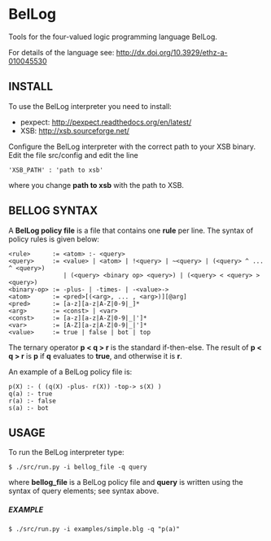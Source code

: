 # BelLog

Tools for the four-valued logic programming language BelLog.

For details of the language see: http://dx.doi.org/10.3929/ethz-a-010045530

## INSTALL

To use the BelLog interpreter you need to install:
- pexpect: http://pexpect.readthedocs.org/en/latest/
- XSB: http://xsb.sourceforge.net/

Configure the BelLog interpreter with the correct path to your XSB
binary. Edit the file src/config and edit the line
```
'XSB_PATH' : 'path to xsb'
```
where you change **path to xsb** with the path to XSB.

## BELLOG SYNTAX

A **BelLog policy file** is a file that contains one **rule** per line. 
The syntax of policy rules is given below:

```
<rule>      := <atom> :- <query>
<query>     := <value> | <atom> | !<query> | ~<query> | (<query> ^ ... ^ <query>) 
               | (<query> <binary op> <query>) | (<query> < <query> > <query>)
<binary-op> := -plus- | -times- | -<value>-> 
<atom>      := <pred>[(<arg>, ... , <arg>)][@arg]
<pred>      := [a-z][a-z|A-Z|0-9|_]*
<arg>       := <const> | <var>
<const>     := [a-z][a-z|A-Z|0-9|_|']*
<var>       := [A-Z][a-z|A-Z|0-9|_|']*
<value>     := true | false | bot | top
```

The ternary operator **p < q > r** is the standard if-then-else. The
result of **p < q > r** is **p** if **q** evaluates to **true**, and
otherwise it is **r**.

An example of a BelLog policy file is:

```
p(X) :- ( (q(X) -plus- r(X)) -top-> s(X) )
q(a) :- true
r(a) :- false
s(a) :- bot
```


## USAGE

To run the BelLog interpreter type:
```
$ ./src/run.py -i bellog_file -q query
```
where **bellog_file** is a BelLog policy file and **query** is written
using the syntax of query elements; see syntax above.

##### EXAMPLE

```
$ ./src/run.py -i examples/simple.blg -q "p(a)"
```
